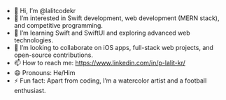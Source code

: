 - 👋 Hi, I’m @lalitcodekr
- 👀 I’m interested in Swift development, web development (MERN stack), and competitive programming.
- 🌱 I’m learning Swift and SwiftUI and exploring advanced web technologies.
- 💞️ I’m looking to collaborate on iOS apps, full-stack web projects, and open-source contributions.
- 📫 How to reach me: https://www.linkedin.com/in/p-lalit-kr/
- 😄 Pronouns: He/Him
- ⚡ Fun fact: Apart from coding, I’m a watercolor artist and a football enthusiast.

<!---
lalitcodekr/lalitcodekr is a ✨ special ✨ repository because its `README.md` (this file) appears on your GitHub profile.
You can click the Preview link to take a look at your changes.
--->
